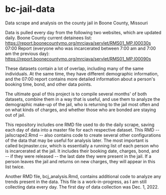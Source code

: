 # bc-jail-data
Data scrape and analysis on the county jail in Boone County, Missouri

Data is pulled every day from the following two websites, which are updated daily.
Boone County current detainees list: https://report.boonecountymo.org/mrcjava/servlet/RMS01_MP.I00030s
07:00 Report (everyone who was incarcerated between 7:00 am and 7:00 am the previous day): https://report.boonecountymo.org/mrcjava/servlet/RMS01_MP.I00090s

These datasets contain a lot of overlap, including many of the same individuals. At the same time, they have different demographic information, and the 07:00 report contains more detailed information about a person's booking time, bond, and other data points.

The ultimate goal of this project is to compile several months' of both datasets, combine them in a way that is useful, and use them to analyze the demographic make-up of the jail, who is returning to the jail most often and on what kinds of charges, and whether those who are bonded are staying out of jail.

This repository includes one RMD file used to do the daily scrape, saving each day of data into a master file for each respective dataset. This RMD -- jailscrape2.Rmd -- also contains code to create several other configurations of the data that may be useful for analysis later. The most important is called bcjmaster.csv, which is essentially a running list of each person who is incarcerated at the jail. It includes their booking date, charges, bond, and -- if they were released -- the last date they were present in the jail. If a person leaves the jail and returns on new charges, they will appear in this list twice.

Another RMD file, bcj_analysis.Rmd, contains additional code to analyze any trends present in the data. This file is a work-in-progress, as I am still collecting data every day. The first day of data collection was Dec. 1, 2022.
